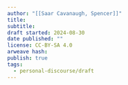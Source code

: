 ```yaml
---
author: "[[Saar Cavanaugh, Spencer]]"
title: 
subtitle: 
draft started: 2024-08-30
date published: ""
license: CC-BY-SA 4.0
arweave hash: 
publish: true
tags:
  - personal-discourse/draft
---
```

